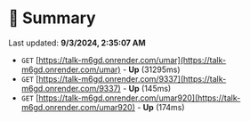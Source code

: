 # 📖 Summary
Last updated: **9/3/2024, 2:35:07 AM**

- `GET` [https://talk-m6gd.onrender.com/umar](https://talk-m6gd.onrender.com/umar) - **Up** (31295ms)
- `GET` [https://talk-m6gd.onrender.com/9337](https://talk-m6gd.onrender.com/9337) - **Up** (145ms)
- `GET` [https://talk-m6gd.onrender.com/umar920](https://talk-m6gd.onrender.com/umar920) - **Up** (174ms)
